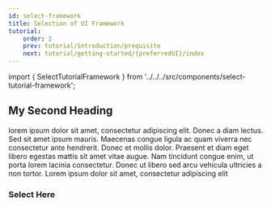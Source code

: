 ```yaml
---
id: select-framework
title: Selection of UI Framework
tutorial:
    order: 2
    prev: tutorial/introduction/prequisite
    next: tutorial/getting-started/{preferredUI}/index
---
```


import { SelectTutorialFramework } from '../../../src/components/select-tutorial-framework';

## My Second Heading

lorem ipsum dolor sit amet, consectetur adipiscing elit. Donec a diam lectus. Sed sit amet ipsum mauris. Maecenas congue ligula ac quam viverra nec consectetur ante hendrerit. Donec et mollis dolor. Praesent et diam eget libero egestas mattis sit amet vitae augue. Nam tincidunt congue enim, ut porta lorem lacinia consectetur. Donec ut libero sed arcu vehicula ultricies a non tortor. Lorem ipsum dolor sit amet, consectetur adipiscing elit

### Select Here

<SelectTutorialFramework />